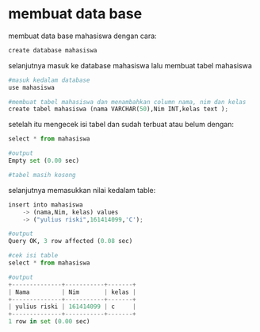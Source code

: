 # membuat data base

membuat data base mahasiswa dengan cara:


```python
create database mahasiswa
```

selanjutnya masuk ke database mahasiswa lalu membuat tabel mahasiswa


```python
#masuk kedalam database
use mahasiswa

#membuat tabel mahasiswa dan menambahkan column nama, nim dan kelas
create tabel mahasiswa (nama VARCHAR(50),Nim INT,kelas text );
```

setelah itu mengecek isi tabel dan sudah terbuat atau belum dengan:


```python
select * from mahasiswa
```


```python
#output
Empty set (0.00 sec)

#tabel masih kosong
```

selanjutnya memasukkan nilai kedalam table:


```python
insert into mahasiswa
    -> (nama,Nim, kelas) values
    -> ("yulius riski",161414099,'C');

#output
Query OK, 3 row affected (0.08 sec)
```


```python
#cek isi table 
select * from mahasiswa

#output
+--------------+-----------+-------+
| Nama         | Nim       | kelas |
+--------------+-----------+-------+
| yulius riski | 161414099 | c     |
+--------------+-----------+-------+
1 row in set (0.00 sec)
```
